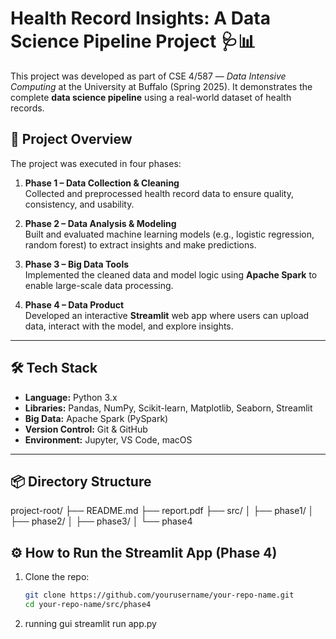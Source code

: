 # Health Record Insights: A Data Science Pipeline Project 🩺📊

This project was developed as part of CSE 4/587 — *Data Intensive Computing* at the University at Buffalo (Spring 2025). It demonstrates the complete **data science pipeline** using a real-world dataset of health records.

## 🚀 Project Overview

The project was executed in four phases:

1. **Phase 1 – Data Collection & Cleaning**  
   Collected and preprocessed health record data to ensure quality, consistency, and usability.

2. **Phase 2 – Data Analysis & Modeling**  
   Built and evaluated machine learning models (e.g., logistic regression, random forest) to extract insights and make predictions.

3. **Phase 3 – Big Data Tools**  
   Implemented the cleaned data and model logic using **Apache Spark** to enable large-scale data processing.

4. **Phase 4 – Data Product**  
   Developed an interactive **Streamlit** web app where users can upload data, interact with the model, and explore insights.

---

## 🛠️ Tech Stack

- **Language:** Python 3.x  
- **Libraries:** Pandas, NumPy, Scikit-learn, Matplotlib, Seaborn, Streamlit  
- **Big Data:** Apache Spark (PySpark)  
- **Version Control:** Git & GitHub  
- **Environment:** Jupyter, VS Code, macOS

---

## 📦 Directory Structure

project-root/ ├── README.md ├── report.pdf ├── src/ │ ├── phase1/ │ ├── phase2/ │ ├── phase3/ │ └── phase4


## ⚙️ How to Run the Streamlit App (Phase 4)

1. Clone the repo:
   ```bash
   git clone https://github.com/yourusername/your-repo-name.git
   cd your-repo-name/src/phase4

2. running gui
   streamlit run app.py


